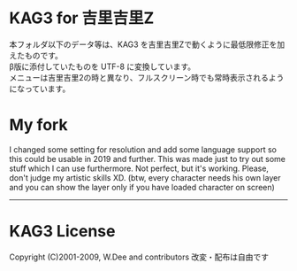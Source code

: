 # KAG3 for 吉里吉里Z

本フォルダ以下のデータ等は、KAG3 を吉里吉里Zで動くように最低限修正を加えたものです。  
β版に添付していたものを UTF-8 に変換しています。  
メニューは吉里吉里2の時と異なり、フルスクリーン時でも常時表示されるようになっています。   

# My fork
I changed some setting for resolution and add some language support so this could be usable in 2019 and further. This was made just to try out some stuff which I can use furthermore. Not perfect, but it's working. Please, don't judge my artistic skills XD. (btw, every character needs his own layer and you can show the layer only if you have loaded character on screen)

---
# KAG3 License
Copyright (C)2001-2009, W.Dee and contributors  改変・配布は自由です

